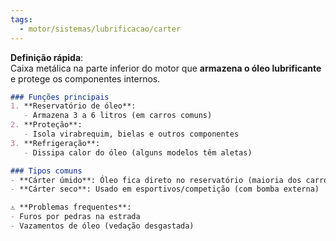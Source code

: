 ```yaml
---
tags:
  - motor/sistemas/lubrificacao/carter
---
```

**Definição rápida**:  
Caixa metálica na parte inferior do motor que **armazena o óleo lubrificante** e protege os componentes internos.  

```markdown
### Funções principais  
1. **Reservatório de óleo**:  
   - Armazena 3 a 6 litros (em carros comuns)  
2. **Proteção**:  
   - Isola virabrequim, bielas e outros componentes  
3. **Refrigeração**:  
   - Dissipa calor do óleo (alguns modelos têm aletas)  

### Tipos comuns  
- **Cárter úmido**: Óleo fica direto no reservatório (maioria dos carros)  
- **Cárter seco**: Usado em esportivos/competição (com bomba externa)  

⚠️ **Problemas frequentes**:  
- Furos por pedras na estrada  
- Vazamentos de óleo (vedação desgastada)
```
